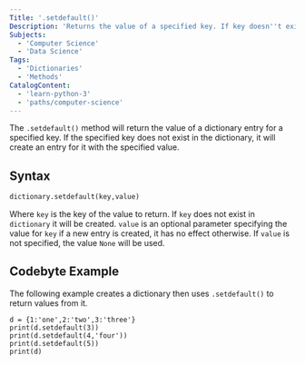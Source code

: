 ```yaml
---
Title: '.setdefault()'
Description: 'Returns the value of a specified key. If key doesn''t exist, insert it with the specified value.'
Subjects:
  - 'Computer Science'
  - 'Data Science'
Tags:
  - 'Dictionaries'
  - 'Methods'
CatalogContent:
  - 'learn-python-3'
  - 'paths/computer-science'
---
```


The `.setdefault()` method will return the value of a dictionary entry for a specified key. If the specified key does not exist in the dictionary, it will create an entry for it with the specified value.

## Syntax

```py
dictionary.setdefault(key,value)
```

Where `key` is the key of the value to return. If `key` does not exist in `dictionary` it will be created. `value` is an optional parameter specifying the value for `key` if a new entry is created, it has no effect otherwise. If `value` is not specified, the value `None` will be used.

## Codebyte Example

The following example creates a dictionary then uses `.setdefault()` to return values from it.

```codebyte/py
d = {1:'one',2:'two',3:'three'}
print(d.setdefault(3))
print(d.setdefault(4,'four'))
print(d.setdefault(5))
print(d)
```
